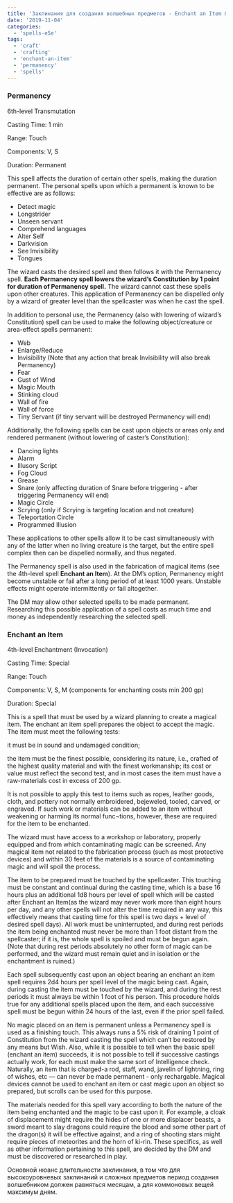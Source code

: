 ```yaml
---
title: 'Заклинания для создания волшебных предметов - Enchant an Item &amp; Permanency'
date: '2019-11-04'
categories:
  - 'spells-e5e'
tags:
  - 'craft'
  - 'crafting'
  - 'enchant-an-item'
  - 'permanency'
  - 'spells'
---
```


### Permanency

6th-level Transmutation

Casting Time: 1 min

Range: Touch

Components: V, S

Duration: Permanent

This spell affects the duration of certain other spells, making the duration permanent. The personal spells upon which a permanent is known to be effective are as follows:

- Detect magic
- Longstrider
- Unseen servant
- Comprehend languages
- Alter Self
- Darkvision
- See Invisibility
- Tongues

The wizard casts the desired spell and then follows it with the Permanency spell. **Each Permanency spell lowers the wizard’s Constitution by 1 point for duration of Permanency spell.** The wizard cannot cast these spells upon other creatures. This application of Permanency can be dispelled only by a wizard of greater level than the spellcaster was when he cast the spell.

In addition to personal use, the Permanency (also with lowering of wizard’s Constitution) spell can be used to make the following object/creature or area-effect spells permanent:

- Web
- Enlarge/Reduce
- Invisibility (Note that any action that break Invisibility will also break Permanency)
- Fear
- Gust of Wind
- Magic Mouth
- Stinking cloud
- Wall of fire
- Wall of force
- Tiny Servant (if tiny servant will be destroyed Permanency will end)

Additionally, the following spells can be cast upon objects or areas only and rendered permanent (without lowering of caster’s Constitution):

- Dancing lights
- Alarm
- Illusory Script
- Fog Cloud
- Grease
- Snare (only affecting duration of Snare before triggering - after triggering Permanency will end)
- Magic Circle
- Scrying (only if Scrying is targeting location and not creature)
- Teleportation Circle
- Programmed Illusion

These applications to other spells allow it to be cast simultaneously with any of the latter when no living creature is the target, but the entire spell complex then can be dispelled normally, and thus negated.

The Permanency spell is also used in the fabrication of magical items (see the 4th-level spell **Enchant an Item**). At the DM’s option, Permanency might become unstable or fail after a long period of at least 1000 years. Unstable effects might operate intermittently or fail altogether.

The DM may allow other selected spells to be made permanent. Researching this possible application of a spell costs as much time and money as independently researching the selected spell.

### Enchant an Item

4th-level Enchantment (Invocation)

Casting Time: Special

Range: Touch

Components: V, S, M (components for enchanting costs min 200 gp)

Duration: Special

This is a spell that must be used by a wizard planning to create a magical item. The enchant an item spell prepares the object to accept the magic. The item must meet the following tests:

it must be in sound and undamaged condition;

the item must be the finest possible, considering its nature, i.e., crafted of the highest quality material and with the finest workmanship; its cost or value must reflect the second test, and in most cases the item must have a raw-materials cost in excess of 200 gp.

It is not possible to apply this test to items such as ropes, leather goods, cloth, and pottery not normally embroidered, bejeweled, tooled, carved, or engraved. If such work or materials can be added to an item without weakening or harming its normal func¬tions, however, these are required for the item to be enchanted.

The wizard must have access to a workshop or laboratory, properly equipped and from which contaminating magic can be screened. Any magical item not related to the fabrication process (such as most protective devices) and within 30 feet of the materials is a source of contaminating magic and will spoil the process.

The item to be prepared must be touched by the spellcaster. This touching must be constant and continual during the casting time, which is a base 16 hours plus an additional 1d8 hours per level of spell which will be casted after Enchant an Item(as the wizard may never work more than eight hours per day, and any other spells will not alter the time required in any way, this effectively means that casting time for this spell is two days + level of desired spell days). All work must be uninterrupted, and during rest periods the item being enchanted must never be more than 1 foot distant from the spellcaster; if it is, the whole spell is spoiled and must be begun again. (Note that during rest periods absolutely no other form of magic can be performed, and the wizard must remain quiet and in isolation or the enchantment is ruined.)

Each spell subsequently cast upon an object bearing an enchant an item spell requires 2d4 hours per spell level of the magic being cast. Again, during casting the item must be touched by the wizard, and during the rest periods it must always be within 1 foot of his person. This procedure holds true for any additional spells placed upon the item, and each successive spell must be begun within 24 hours of the last, even if the prior spell failed.

No magic placed on an item is permanent unless a Permanency spell is used as a finishing touch. This always runs a 5% risk of draining 1 point of Constitution from the wizard casting the spell which can’t be restored by any means but Wish. Also, while it is possible to tell when the basic spell (enchant an item) succeeds, it is not possible to tell if successive castings actually work, for each must make the same sort of Intelligence check. Naturally, an item that is charged-a rod, staff, wand, javelin of lightning, ring of wishes, etc — can never be made permanent - only rechargable. Magical devices cannot be used to enchant an item or cast magic upon an object so prepared, but scrolls can be used for this purpose.

The materials needed for this spell vary according to both the nature of the item being enchanted and the magic to be cast upon it. For example, a cloak of displacement might require the hides of one or more displacer beasts, a sword meant to slay dragons could require the blood and some other part of the dragon(s) it will be effective against, and a ring of shooting stars might require pieces of meteorites and the horn of ki-rin. These specifics, as well as other information pertaining to this spell, are decided by the DM and must be discovered or researched in play.

Основной нюанс длительности заклинания, в том что для высокоуровневых заклинаний и сложных предметов период создания волшебником должен равняться месяцам, а для коммоновых вещей максимум дням.
